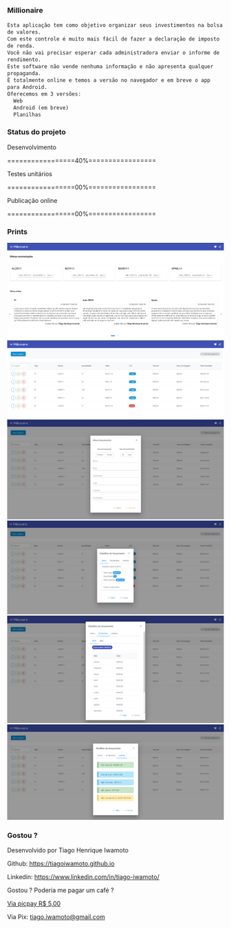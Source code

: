 ### Millionaire
    Esta aplicação tem como objetivo organizar seus investimentos na bolsa de valores.
    Com este controle é muito mais fácil de fazer a declaração de imposto de renda.
    Você não vai precisar esperar cada administradora enviar o informe de rendimento.
    Este software não vende nenhuma informação e não apresenta qualquer propaganda.
    É totalmente online e temos a versão no navegador e em breve o app para Android.
    Oferecemos em 3 versões:
      Web
      Android (em breve)
      Planilhas

### Status do projeto
Desenvolvimento

=================40%=================

Testes unitários

=================00%=================

Publicação online

=================00%=================

### Prints
![Screen 01](docs/imgs/Screenshot_1.png)
![Screen 02](docs/imgs/Screenshot_2.png)
![Screen 03](docs/imgs/Screenshot_3.png)
![Screen 04](docs/imgs/Screenshot_4.png)
![Screen 05](docs/imgs/Screenshot_5.png)
![Screen 06](docs/imgs/Screenshot_6.png)

### Gostou ?
Desenvolvido por Tiago Henrique Iwamoto

Github: https://tiagoiwamoto.github.io

Linkedin: https://www.linkedin.com/in/tiago-iwamoto/

Gostou ? Poderia me pagar um café ?

[Via picpay R$ 5,00](https://picpay.me/tiagoiwamoto/5.0)

Via Pix: tiago.iwamoto@gmail.com
